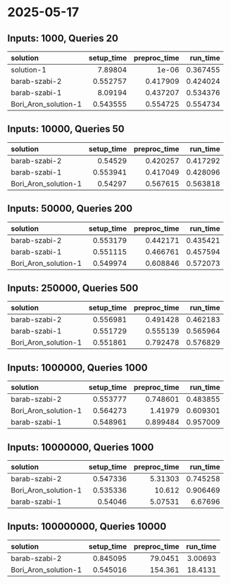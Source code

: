 # 2025-05-17

## Inputs: 1000, Queries 20

| solution             |   setup_time |   preproc_time |   run_time |
|:---------------------|-------------:|---------------:|-----------:|
| solution-1           |     7.89804  |       1e-06    |   0.367455 |
| barab-szabi-2        |     0.552757 |       0.417909 |   0.424024 |
| barab-szabi-1        |     8.09194  |       0.437207 |   0.534376 |
| Bori_Aron_solution-1 |     0.543555 |       0.554725 |   0.554734 |

## Inputs: 10000, Queries 50

| solution             |   setup_time |   preproc_time |   run_time |
|:---------------------|-------------:|---------------:|-----------:|
| barab-szabi-2        |     0.54529  |       0.420257 |   0.417292 |
| barab-szabi-1        |     0.553941 |       0.417049 |   0.428096 |
| Bori_Aron_solution-1 |     0.54297  |       0.567615 |   0.563818 |

## Inputs: 50000, Queries 200

| solution             |   setup_time |   preproc_time |   run_time |
|:---------------------|-------------:|---------------:|-----------:|
| barab-szabi-2        |     0.553179 |       0.442171 |   0.435421 |
| barab-szabi-1        |     0.551115 |       0.466761 |   0.457594 |
| Bori_Aron_solution-1 |     0.549974 |       0.608846 |   0.572073 |

## Inputs: 250000, Queries 500

| solution             |   setup_time |   preproc_time |   run_time |
|:---------------------|-------------:|---------------:|-----------:|
| barab-szabi-2        |     0.556981 |       0.491428 |   0.462183 |
| barab-szabi-1        |     0.551729 |       0.555139 |   0.565964 |
| Bori_Aron_solution-1 |     0.551861 |       0.792478 |   0.576829 |

## Inputs: 1000000, Queries 1000

| solution             |   setup_time |   preproc_time |   run_time |
|:---------------------|-------------:|---------------:|-----------:|
| barab-szabi-2        |     0.553777 |       0.748601 |   0.483855 |
| Bori_Aron_solution-1 |     0.564273 |       1.41979  |   0.609301 |
| barab-szabi-1        |     0.548961 |       0.899484 |   0.957009 |

## Inputs: 10000000, Queries 1000

| solution             |   setup_time |   preproc_time |   run_time |
|:---------------------|-------------:|---------------:|-----------:|
| barab-szabi-2        |     0.547336 |        5.31303 |   0.745258 |
| Bori_Aron_solution-1 |     0.535336 |       10.612   |   0.906469 |
| barab-szabi-1        |     0.54046  |        5.07531 |   6.67696  |

## Inputs: 100000000, Queries 10000

| solution             |   setup_time |   preproc_time |   run_time |
|:---------------------|-------------:|---------------:|-----------:|
| barab-szabi-2        |     0.845095 |        79.0451 |    3.00693 |
| Bori_Aron_solution-1 |     0.545016 |       154.361  |   18.4131  |